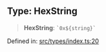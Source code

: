 
## Type: HexString

> **HexString**: `` `0x${string}` ``

Defined in: [src/types/index.ts:20](https://github.com/centrifuge/sdk/blob/53d114090a2f30046959761b9bf8f6f2a6b15867/src/types/index.ts#L20)
